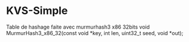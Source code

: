 # KVS-Simple


Table de hashage faite avec murmurhash3 x86 32bits
void MurmurHash3_x86_32(const void *key, int len, uint32_t seed, void *out);
